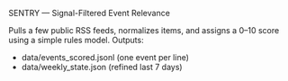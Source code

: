 SENTRY — Signal-Filtered Event Relevance

Pulls a few public RSS feeds, normalizes items, and assigns a 0–10 score using a simple rules model.
Outputs:
- data/events_scored.jsonl (one event per line)
- data/weekly_state.json (refined last 7 days)

